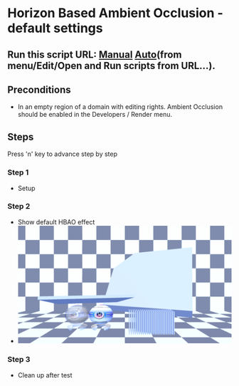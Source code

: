 # Horizon Based Ambient Occlusion - default settings
## Run this script URL: [Manual](./test.js?raw=true)   [Auto](./testAuto.js?raw=true)(from menu/Edit/Open and Run scripts from URL...).

## Preconditions
- In an empty region of a domain with editing rights. Ambient Occlusion should be enabled in the Developers / Render menu.

## Steps
Press 'n' key to advance step by step

### Step 1
- Setup
### Step 2
- Show default HBAO effect
- ![](./ExpectedImage_00000.png)
### Step 3
- Clean up after test
